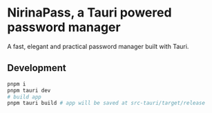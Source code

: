# NirinaPass, a Tauri powered password manager

A fast, elegant and practical password manager built with Tauri.

## Development

```sh
pnpm i
pnpm tauri dev
# build app
pnpm tauri build # app will be saved at src-tauri/target/release
```
